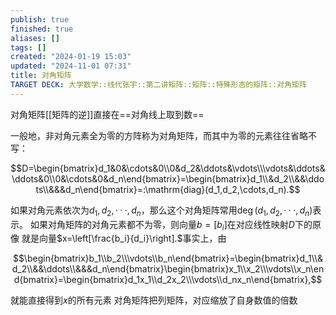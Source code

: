 ```yaml
---
publish: true
finished: true
aliases: []
tags: []
created: "2024-01-19 15:03"
updated: "2024-11-01 07:31"
title: 对角矩阵
TARGET DECK: 大学数学::线代张宇::第二讲矩阵::矩阵::特殊形态的矩阵::对角矩阵
---
```


对角矩阵[[矩阵的逆]]直接在==对角线上取到数==

一般地，非对角元素全为零的方阵称为对角矩阵，而其中为零的元素往往省略不写：

$$D=\begin{bmatrix}d_1&0&\cdots&0\\0&d_2&\ddots&\vdots\\\vdots&\ddots&\ddots&0\\0&\cdots&0&d_n\end{bmatrix}=\begin{bmatrix}d_1\\&d_2\\&&\ddots\\&&&d_n\end{bmatrix}=:\mathrm{diag}(d_1,d_2,\cdots,d_n).$$

如果对角元素依次为$d_1,d_2,\cdotp\cdotp\cdotp,d_n$，那么这个对角矩阵常用$\deg(d_1,d_2,\cdotp\cdotp\cdotp,d_n)$表示。
如果对角矩阵的对角元素都不为零，则向量$b=[b_i]$在对应线性映射$D$下的原像
就是向量$x=\left[\frac{b_i}{d_i}\right].$事实上，由

$$\begin{bmatrix}b_1\\b_2\\\vdots\\b_n\end{bmatrix}=\begin{bmatrix}d_1\\&d_2\\&&\ddots\\&&&d_n\end{bmatrix}\begin{bmatrix}x_1\\x_2\\\vdots\\x_n\end{bmatrix}=\begin{bmatrix}d_1x_1\\d_2x_2\\\vdots\\d_nx_n\end{bmatrix},$$

就能直接得到$x$的所有元素
对角矩阵把列矩阵，对应缩放了自身数值的倍数
